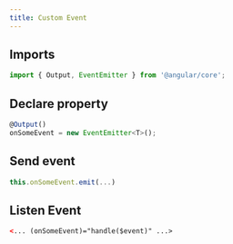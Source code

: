 ```yaml
---
title: Custom Event
---
```


## Imports

```ts
import { Output, EventEmitter } from '@angular/core';
```

## Declare property

```ts
@Output()
onSomeEvent = new EventEmitter<T>();
```

## Send event

```ts
this.onSomeEvent.emit(...)
```

## Listen Event

```html
<... (onSomeEvent)="handle($event)" ...>
```
